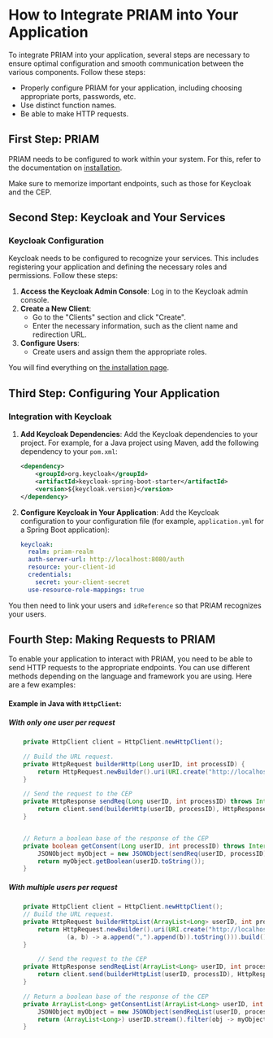 # How to Integrate PRIAM into Your Application

To integrate PRIAM into your application, several steps are necessary to ensure optimal configuration and smooth communication between the various components. Follow these steps:

- Properly configure PRIAM for your application, including choosing appropriate ports, passwords, etc.
- Use distinct function names.
- Be able to make HTTP requests.

## First Step: PRIAM

PRIAM needs to be configured to work within your system. For this, refer to the documentation on [installation](./INSTALL.md).

Make sure to memorize important endpoints, such as those for Keycloak and the CEP.

## Second Step: Keycloak and Your Services

### Keycloak Configuration

Keycloak needs to be configured to recognize your services. This includes registering your application and defining the necessary roles and permissions. Follow these steps:

1. **Access the Keycloak Admin Console**: Log in to the Keycloak admin console.
2. **Create a New Client**:
   - Go to the "Clients" section and click "Create".
   - Enter the necessary information, such as the client name and redirection URL.
3. **Configure Users**:
   - Create users and assign them the appropriate roles.

You will find everything on [the installation page](./INSTALL.md).

## Third Step: Configuring Your Application

### Integration with Keycloak

1. **Add Keycloak Dependencies**: Add the Keycloak dependencies to your project. For example, for a Java project using Maven, add the following dependency to your `pom.xml`:

   ```xml
   <dependency>
       <groupId>org.keycloak</groupId>
       <artifactId>keycloak-spring-boot-starter</artifactId>
       <version>${keycloak.version}</version>
   </dependency>
   ```

2. **Configure Keycloak in Your Application**: Add the Keycloak configuration to your configuration file (for example, `application.yml` for a Spring Boot application):

   ```yaml
   keycloak:
     realm: priam-realm
     auth-server-url: http://localhost:8080/auth
     resource: your-client-id
     credentials:
       secret: your-client-secret
     use-resource-role-mappings: true
   ```

You then need to link your users and `idReference` so that PRIAM recognizes your users.

## Fourth Step: Making Requests to PRIAM

To enable your application to interact with PRIAM, you need to be able to send HTTP requests to the appropriate endpoints. You can use different methods depending on the language and framework you are using. Here are a few examples:

#### Example in Java with `HttpClient`:

##### With only one user per request

```java
    private HttpClient client = HttpClient.newHttpClient();

    // Build the URL request.
    private HttpRequest builderHttp(Long userID, int processID) {
        return HttpRequest.newBuilder().uri(URI.create("http://localhost:8089/api/decision/" + processID + "?idRefList=" + userID.toString())).build();
    }

    // Send the request to the CEP
    private HttpResponse sendReq(Long userID, int processID) throws InterruptedException, IOException {
        return client.send(builderHttp(userID, processID), HttpResponse.BodyHandlers.ofString());
    }


    // Return a boolean base of the response of the CEP
    private boolean getConsent(Long userID, int processID) throws InterruptedException, IOException {
        JSONObject myObject = new JSONObject(sendReq(userID, processID).body());
        return myObject.getBoolean(userID.toString());
    }


```

##### With multiple users per request

```java
    private HttpClient client = HttpClient.newHttpClient();
    // Build the URL request.
    private HttpRequest builderHttpList(ArrayList<Long> userID, int processID) {
        return HttpRequest.newBuilder().uri(URI.create("http://localhost:8089/api/decision/" + processID + "?" + userID.stream().map(id -> "idRefList=" + id).collect(StringBuilder::new, (x, y) -> x.append(y),
                (a, b) -> a.append(",").append(b)).toString())).build();
    }

        // Send the request to the CEP
    private HttpResponse sendReqList(ArrayList<Long> userID, int processID) throws InterruptedException, IOException {
        return client.send(builderHttpList(userID, processID), HttpResponse.BodyHandlers.ofString());
    }

    // Return a boolean base of the response of the CEP
    private ArrayList<Long> getConsentList(ArrayList<Long> userID, int processID) throws InterruptedException, IOException {
        JSONObject myObject = new JSONObject(sendReqList(userID, processID).body());
        return (ArrayList<Long>) userID.stream().filter(obj -> myObject.getBoolean(obj.toString())).collect(Collectors.toList());
    }

```
